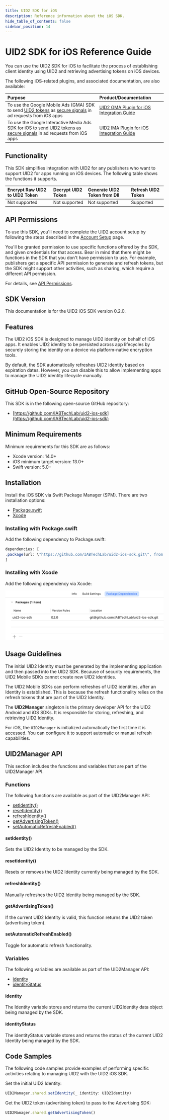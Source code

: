 ```yaml
---
title: UID2 SDK for iOS
description: Reference information about the iOS SDK.
hide_table_of_contents: false
sidebar_position: 14
---
```


# UID2 SDK for iOS Reference Guide

<!-- This guide includes the following information:

- [Functionality](#functionality)
- [API Permissions](#api-permissions)
- [SDK Version](#sdk-version)
- [Features](#features)
- [GitHub Open-Source Repository](#github-open-source-repository)
- [Minimum Requirements](#minimum-requirements)
- [Installation](#installation)
  -  [Installing with Gradle](#installing-with-gradle)
  -  [Installing with Maven](#installing-with-maven)
- [Usage Guidelines](#usage-guidelines)
- [UID2Manager API](#uid2manager-api)
  -  [Functions](#functions)
  -  [Variables](#variables)
- [Android Initialization](#android-initialization)
- [Code Samples](#code-samples) -->

You can use the UID2 SDK for iOS to facilitate the process of establishing client identity using UID2 and retrieving advertising tokens on iOS devices.

The following iOS-related plugins, and associated documentation, are also available:

| Purpose | Product/Documentation |
| :--- | :--- |
| To use the Google Mobile Ads (GMA) SDK to send [UID2 tokens](../ref-info/glossary-uid.md#gl-uid2-token) as [secure signals](https://support.google.com/admob/answer/11556288) in ad requests from iOS apps | [UID2 GMA Plugin for iOS Integration Guide](../guides/mobile-plugin-gma-ios.md) |
| To use the Google Interactive Media Ads SDK for iOS to send [UID2 tokens](../ref-info/glossary-uid.md#gl-uid2-token) as [secure signals](https://support.google.com/admob/answer/11556288) in ad requests from iOS apps | [UID2 IMA Plugin for iOS Integration Guide](../guides/mobile-plugin-ima-ios.md) |

## Functionality

This SDK simplifies integration with UID2 for any publishers who want to support UID2 for apps running on iOS devices. The following table shows the functions it supports.

| Encrypt Raw UID2 to UID2 Token | Decrypt UID2 Token | Generate UID2 Token from DII | Refresh UID2 Token |
| :--- | :--- | :--- | :--- |
| Not supported | Not supported | Not supported | Supported |

## API Permissions

To use this SDK, you'll need to complete the UID2 account setup by following the steps described in the [Account Setup](../getting-started/gs-account-setup.md) page.

You'll be granted permission to use specific functions offered by the SDK, and given credentials for that access. Bear in mind that there might be functions in the SDK that you don't have permission to use. For example, publishers get a specific API permission to generate and refresh tokens, but the SDK might support other activities, such as sharing, which require a different API permission.

For details, see [API Permissions](../getting-started/gs-permissions.md).

## SDK Version

<!-- As of 2023-07-15 -->

This documentation is for the UID2 iOS SDK version 0.2.0.

## Features

The UID2 iOS SDK is designed to manage UID2 identity on behalf of iOS apps. It enables UID2 identity to be persisted across app lifecycles by securely storing the identity on a device via platform-native encryption tools.

By default, the SDK automatically refreshes UID2 identity based on expiration dates. However, you can disable this to allow implementing apps to manage the UID2 identity lifecycle manually.

## GitHub Open-Source Repository

This SDK is in the following open-source GitHub repository:

- [https://github.com/IABTechLab/uid2-ios-sdk](https://github.com/IABTechLab/uid2-ios-sdk)

## Minimum Requirements

Minimum requirements for this SDK are as follows:

- Xcode version: 14.0+
- iOS	minimum target version: 13.0+	
- Swift version: 5.0+

<!-- See also: [Requirements](https://github.com/IABTechLab/uid2-ios-sdk/blob/main/README.md#requirements). -->

## Installation

Install the iOS SDK via Swift Package Manager (SPM). There are two installation options:

-   [Package.swift](#installing-with-packageswift)
-   [Xcode](#installing-with-xcode)

### Installing with Package.swift

Add the following dependency to Package.swift:

``` javascript
dependencies: [
.package(url: \"https://github.com/IABTechLab/uid2-ios-sdk.git\", from: "0.2.0"),
]
```

### Installing with Xcode

Add the following dependency via Xcode:

![Xcode Dependency](images/xcode-uid2-ios-sdk.png)

## Usage Guidelines

The initial UID2 Identity *must* be generated by the implementing application and then passed into the UID2 SDK. Because of security requirements, the UID2 Mobile SDKs cannot create new UID2 identities.

The UID2 Mobile SDKs can perform refreshes of UID2 identities, after an Identity is established. This is because the refresh functionality relies on the refresh tokens that are part of the UID2 Identity.

The **UID2Manager** singleton is the primary developer API for the UID2 Android and iOS SDKs. It is responsible for storing, refreshing, and retrieving UID2 Identity.

For iOS, the `UID2Manager` is initialized automatically the first time it is accessed. You can configure it to support automatic or manual refresh capabilities.

## UID2Manager API

This section includes the functions and variables that are part of the UID2Manager API.

### Functions

The following functions are available as part of the UID2Manager API:
- [setIdentity()](#setidentity)
- [resetIdentity()](#resetidentity)
- [refreshIdentity()](#refreshidentity)
- [getAdvertisingToken()](#getadvertisingtoken)
- [setAutomaticRefreshEnabled()](#setautomaticrefreshenabled)

#### setIdentity()

Sets the UID2 Identity to be managed by the SDK.

#### resetIdentity()

Resets or removes the UID2 Identity currently being managed by the SDK.

#### refreshIdentity()

Manually refreshes the UID2 Identity being managed by the SDK.

#### getAdvertisingToken()

If the current UID2 Identity is valid, this function returns the UID2 token (advertising token).

#### setAutomaticRefreshEnabled()

Toggle for automatic refresh functionality.

### Variables

The following variables are available as part of the UID2Manager API:

- [identity](#identity)
- [identityStatus](#identitystatus)

#### identity

The Identity variable stores and returns the current UID2Identity data object being managed by the SDK.

#### identityStatus

The identityStatus variable stores and returns the status of the current UID2 Identity being managed by the SDK.

## Code Samples

The following code samples provide examples of performing specific activities relating to managing UID2 with the UID2 iOS SDK.

Set the initial UID2 Identity:

``` javascript
UID2Manager.shared.setIdentity(_ identity: UID2Identity)
```

Get the UID2 token (advertising token) to pass to the Advertising SDK:

``` javascript
UID2Manager.shared.getAdvertisingToken()
```
